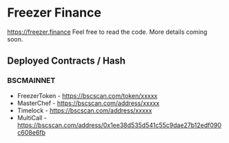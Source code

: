 # Freezer Finance

https://freezer.finance Feel free to read the code. More details coming soon.

## Deployed Contracts / Hash

### BSCMAINNET

- FreezerToken - https://bscscan.com/token/xxxxx
- MasterChef - https://bscscan.com/address/xxxxx
- Timelock - https://bscscan.com/address/xxxxx
- MultiCall - https://bscscan.com/address/0x1ee38d535d541c55c9dae27b12edf090c608e6fb

